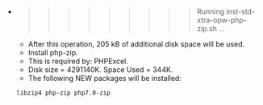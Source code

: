 * >>>>>>>>> Running inst-std-xtra-opw-php-zip.sh ...
  * After this operation, 205 kB of additional disk space will be used.
  * Install php-zip.
  * This is required by: PHPExcel.
  * Disk size = 4291140K. Space Used = 344K.
  * The following NEW packages will be installed:
  ```bash
  libzip4 php-zip php7.0-zip
  ```

